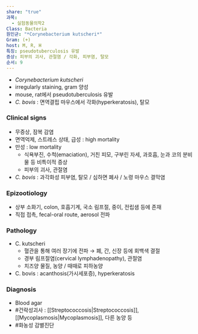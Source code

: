 ```yaml
---
share: "true"
과목:
  - 실험동물의학2
Class: Bacteria
원인균: "*Corynebacterium kutscheri*"
Gram: (+)
host: M, R, H
특징: pseudotuberculosis 유발
증상: 피부의 괴사, 관절염 / 각화, 피부염, 탈모
순서: 9
---
```

- *Corynebacterium kutscheri*
- irregularly staining, gram 양성
- mouse, rat에서 pseudotuberculosis 유발
- *C. bovis* : 면역결핍 마우스에서 각화(hyperkeratosis), 탈모
### Clinical signs
- 무증상, 잠복 감염
- 면역억제, 스트레스 상태, 급성 :  high mortality
- 만성 : low mortality
	- 식욕부진, 수척(emaciation), 거친 피모, 구부린 자세, 과호흡, 눈과 코의 분비물 등 비특이적 증상
	- 피부의 괴사, 관절염
- *C. bovis* : 과각화성 피부염, 탈모 / 심하면 폐사 / 노령 마우스 결막염
### Epizootiology
- 상부 소화기, colon, 호흡기계, 국소 림프절, 중이, 전립샘 등에 존재
- 직접 접촉, fecal-oral route, aerosol 전파
### Pathology
- C. kutscheri
	- 혈관을 통해 여러 장기에 전파 → 폐, 간, 신장 등에 회백색 결절
	- 경부 림프절염(cervical lymphadenopathy), 관절염
	- 치즈양 물질, 농양 / 때때로 피하농양
- C. bovis : acanthosis(가시세포증), hyperkeratosis
### Diagnosis
- Blood agar
- #건락성괴사 : [[Streptococcosis|Streptococcosis]], [[Mycoplasmosis|Mycoplasmosis]], 다른 농양 등
- #화농성 감별진단
